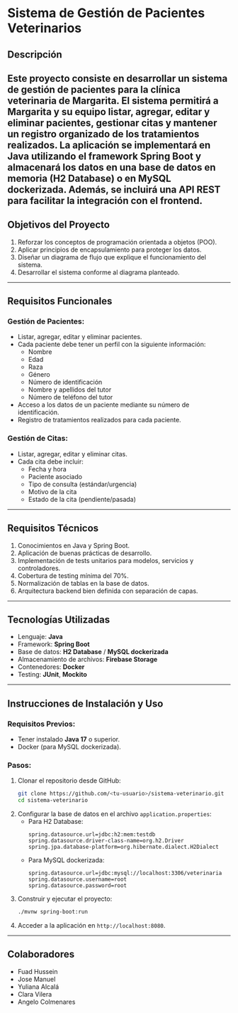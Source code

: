 # Sistema de Gestión de Pacientes Veterinarios
## Descripción
Este proyecto consiste en desarrollar un sistema de gestión de pacientes para la clínica veterinaria de Margarita. El sistema permitirá a Margarita y su equipo listar, agregar, editar y eliminar pacientes, gestionar citas y mantener un registro organizado de los tratamientos realizados.
La aplicación se implementará en Java utilizando el framework Spring Boot y almacenará los datos en una base de datos en memoria (H2 Database) o en MySQL dockerizada. Además, se incluirá una API REST para facilitar la integración con el frontend.
---
## Objetivos del Proyecto
1. Reforzar los conceptos de programación orientada a objetos (POO).
2. Aplicar principios de encapsulamiento para proteger los datos.
3. Diseñar un diagrama de flujo que explique el funcionamiento del sistema.
4. Desarrollar el sistema conforme al diagrama planteado.
---
## Requisitos Funcionales
### Gestión de Pacientes:
- Listar, agregar, editar y eliminar pacientes.
- Cada paciente debe tener un perfil con la siguiente información:
  - Nombre
  - Edad
  - Raza
  - Género
  - Número de identificación
  - Nombre y apellidos del tutor
  - Número de teléfono del tutor
- Acceso a los datos de un paciente mediante su número de identificación.
- Registro de tratamientos realizados para cada paciente.
### Gestión de Citas:
- Listar, agregar, editar y eliminar citas.
- Cada cita debe incluir:
  - Fecha y hora
  - Paciente asociado
  - Tipo de consulta (estándar/urgencia)
  - Motivo de la cita
  - Estado de la cita (pendiente/pasada)
---
## Requisitos Técnicos
1. Conocimientos en Java y Spring Boot.
2. Aplicación de buenas prácticas de desarrollo.
3. Implementación de tests unitarios para modelos, servicios y controladores.
4. Cobertura de testing mínima del 70%.
5. Normalización de tablas en la base de datos.
6. Arquitectura backend bien definida con separación de capas.
---
## Tecnologías Utilizadas
- Lenguaje: **Java**
- Framework: **Spring Boot**
- Base de datos: **H2 Database** / **MySQL dockerizada**
- Almacenamiento de archivos: **Firebase Storage**
- Contenedores: **Docker**
- Testing: **JUnit**, **Mockito**
---
## Instrucciones de Instalación y Uso
### Requisitos Previos:
- Tener instalado **Java 17** o superior.
- Docker (para MySQL dockerizada).
### Pasos:
1. Clonar el repositorio desde GitHub:
   ```bash
   git clone https://github.com/<tu-usuario>/sistema-veterinario.git
   cd sistema-veterinario
   ```
2. Configurar la base de datos en el archivo `application.properties`:
   - Para H2 Database:
     ```properties
     spring.datasource.url=jdbc:h2:mem:testdb
     spring.datasource.driver-class-name=org.h2.Driver
     spring.jpa.database-platform=org.hibernate.dialect.H2Dialect
     ```
   - Para MySQL dockerizada:
     ```properties
     spring.datasource.url=jdbc:mysql://localhost:3306/veterinaria
     spring.datasource.username=root
     spring.datasource.password=root
     ```
3. Construir y ejecutar el proyecto:
   ```bash
   ./mvnw spring-boot:run
   ```
4. Acceder a la aplicación en `http://localhost:8080`.
---
## Colaboradores
- Fuad Hussein
- Jose Manuel
- Yuliana Alcalá
- Clara Vilera
- Angelo Colmenares 
